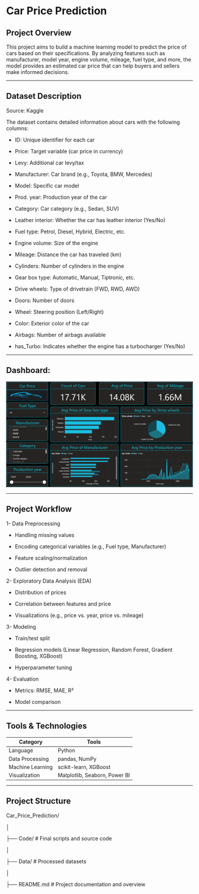 # Car Price Prediction

## Project Overview
This project aims to build a machine learning model to predict the price of cars based on their specifications.
By analyzing features such as manufacturer, model year, engine volume, mileage, fuel type, and more, the model provides an estimated car price that can help buyers and sellers make informed decisions.

----

## Dataset Description
Source: Kaggle

The dataset contains detailed information about cars with the following columns:

- ID: Unique identifier for each car

- Price: Target variable (car price in currency)

- Levy: Additional car levy/tax

- Manufacturer: Car brand (e.g., Toyota, BMW, Mercedes)

- Model: Specific car model

- Prod. year: Production year of the car

- Category: Car category (e.g., Sedan, SUV)

- Leather interior: Whether the car has leather interior (Yes/No)

- Fuel type: Petrol, Diesel, Hybrid, Electric, etc.

- Engine volume: Size of the engine

- Mileage: Distance the car has traveled (km)

- Cylinders: Number of cylinders in the engine

- Gear box type: Automatic, Manual, Tiptronic, etc.

- Drive wheels: Type of drivetrain (FWD, RWD, AWD)

- Doors: Number of doors

- Wheel: Steering position (Left/Right)

- Color: Exterior color of the car

- Airbags: Number of airbags available

- has_Turbo: Indicates whether the engine has a turbocharger (Yes/No)


----

## Dashboard:

![Car Price Dashboard](Dashboard/Dashboard.png)

----

## Project Workflow

1- Data Preprocessing

- Handling missing values

- Encoding categorical variables (e.g., Fuel type, Manufacturer)

- Feature scaling/normalization

- Outlier detection and removal

2- Exploratory Data Analysis (EDA)

- Distribution of prices

- Correlation between features and price

- Visualizations (e.g., price vs. year, price vs. mileage)

3- Modeling

- Train/test split

- Regression models (Linear Regression, Random Forest, Gradient Boosting, XGBoost)

- Hyperparameter tuning

4- Evaluation

- Metrics: RMSE, MAE, R²

- Model comparison

----

## Tools & Technologies

| Category         | Tools                         |
| ---------------- | ----------------------------- |
| Language         | Python                        |
| Data Processing  | pandas, NumPy                 |
| Machine Learning | scikit-learn, XGBoost         |
| Visualization    | Matplotlib, Seaborn, Power BI |

----

## Project Structure
Car_Price_Prediction/

│

├── Code/                          # Final scripts and source code

│

├── Data/                      # Processed datasets

│

├── README.md                      # Project documentation and overview
